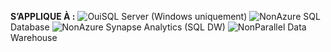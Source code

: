 <Token>**S’APPLIQUE À :** ![Oui](media/yes-icon.png)SQL Server (Windows uniquement) ![Non](media/no-icon.png)Azure SQL Database ![Non](media/no-icon.png)Azure Synapse Analytics (SQL DW) ![Non](media/no-icon.png)Parallel Data Warehouse </Token>